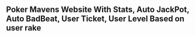 ## Poker Mavens Website With Stats, Auto JackPot, Auto BadBeat, User Ticket, User Level Based on user rake
